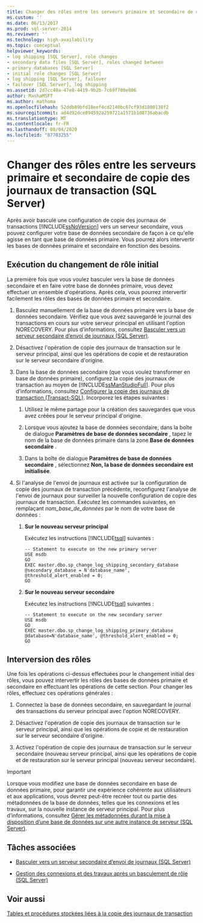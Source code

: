```yaml
---
title: Changer des rôles entre les serveurs primaire et secondaire de copie des journaux de transaction (SQL Server) | Microsoft Docs
ms.custom: ''
ms.date: 06/13/2017
ms.prod: sql-server-2014
ms.reviewer: ''
ms.technology: high-availability
ms.topic: conceptual
helpviewer_keywords:
- log shipping [SQL Server], role changes
- secondary data files [SQL Server], roles changed between
- primary databases [SQL Server]
- initial role changes [SQL Server]
- log shipping [SQL Server], failover
- failover [SQL Server], log shipping
ms.assetid: 2d7cc40a-47e8-4419-9b2b-7c69f700e806
author: MashaMSFT
ms.author: mathoma
ms.openlocfilehash: 52ddb89bfd18eef4cd2140bc67cf93d1800138f2
ms.sourcegitcommit: ad4d92dce894592a259721a1571b1d8736abacdb
ms.translationtype: MT
ms.contentlocale: fr-FR
ms.lasthandoff: 08/04/2020
ms.locfileid: "87703255"
---
```

# <a name="change-roles-between-primary-and-secondary-log-shipping-servers-sql-server"></a>Changer des rôles entre les serveurs primaire et secondaire de copie des journaux de transaction (SQL Server)
  Après avoir basculé une configuration de copie des journaux de transactions [!INCLUDE[ssNoVersion](../../includes/ssnoversion-md.md)] vers un serveur secondaire, vous pouvez configurer votre base de données secondaire de façon à ce qu'elle agisse en tant que base de données primaire. Vous pourrez alors intervertir les bases de données primaire et secondaire en fonction des besoins.  
  
## <a name="performing-the-initial-role-change"></a>Exécution du changement de rôle initial  
 La première fois que vous voulez basculer vers la base de données secondaire et en faire votre base de données primaire, vous devez effectuer un ensemble d'opérations. Après cela, vous pourrez intervertir facilement les rôles des bases de données primaire et secondaire.  
  
1.  Basculez manuellement de la base de données primaire vers la base de données secondaire. Vérifiez que vous avez sauvegardé le journal des transactions en cours sur votre serveur principal en utilisant l'option NORECOVERY. Pour plus d’informations, consultez [Basculer vers un serveur secondaire d’envoi de journaux &#40;SQL Server&#41;](fail-over-to-a-log-shipping-secondary-sql-server.md).  
  
2.  Désactivez l'opération de copie des journaux de transaction sur le serveur principal, ainsi que les opérations de copie et de restauration sur le serveur secondaire d'origine.  
  
3.  Dans la base de données secondaire (que vous voulez transformer en base de données primaire), configurez la copie des journaux de transaction au moyen de [!INCLUDE[ssManStudioFull](../../includes/ssmanstudiofull-md.md)]. Pour plus d’informations, consultez [Configurer la copie des journaux de transaction &#40;Transact-SQL&#41;](configure-log-shipping-sql-server.md). Incorporez les étapes suivantes :  
  
    1.  Utilisez le même partage pour la création des sauvegardes que vous avez créées pour le serveur principal d'origine.  
  
    2.  Lorsque vous ajoutez la base de données secondaire, dans la boîte de dialogue **Paramètres de base de données secondaire** , tapez le nom de la base de données primaire dans la zone **Base de données secondaire** .  
  
    3.  Dans la boîte de dialogue **Paramètres de base de données secondaire** , sélectionnez **Non, la base de données secondaire est initialisée**.  
  
4.  Si l'analyse de l'envoi de journaux est activée sur la configuration de copie des journaux de transaction précédente, reconfigurez l'analyse de l'envoi de journaux pour surveiller la nouvelle configuration de copie des journaux de transaction.  Exécutez les commandes suivantes, en remplaçant *nom_base_de_données* par le nom de votre base de données :  
  
    1.  **Sur le nouveau serveur principal**  
  
         Exécutez les instructions [!INCLUDE[tsql](../../includes/tsql-md.md)] suivantes :  
  
        ```  
        -- Statement to execute on the new primary server  
        USE msdb  
        GO  
        EXEC master.dbo.sp_change_log_shipping_secondary_database @secondary_database = N'database_name', @threshold_alert_enabled = 0;  
        GO  
        ```  
  
    2.  **Sur le nouveau serveur secondaire**  
  
         Exécutez les instructions [!INCLUDE[tsql](../../includes/tsql-md.md)] suivantes :  
  
        ```  
        -- Statement to execute on the new secondary server  
        USE msdb  
        GO  
        EXEC master.dbo.sp_change_log_shipping_primary_database @database=N'database_name', @threshold_alert_enabled = 0;  
        GO  
        ```  
  
## <a name="swapping-roles"></a>Interversion des rôles  
 Une fois les opérations ci-dessus effectuées pour le changement initial des rôles, vous pouvez intervertir les rôles des bases de données primaire et secondaire en effectuant les opérations de cette section. Pour changer les rôles, effectuez ces opérations générales :  
  
1.  Connectez la base de données secondaire, en sauvegardant le journal des transactions du serveur principal avec l'option NORECOVERY.  
  
2.  Désactivez l'opération de copie des journaux de transaction sur le serveur principal, ainsi que les opérations de copie et de restauration sur le serveur secondaire d'origine.  
  
3.  Activez l'opération de copie des journaux de transaction sur le serveur secondaire (nouveau serveur principal, ainsi que les opérations de copie et de restauration sur le serveur principal (nouveau serveur secondaire).  
  
> [!IMPORTANT]  
>  Lorsque vous modifiez une base de données secondaire en base de données primaire, pour garantir une expérience cohérente aux utilisateurs et aux applications, vous devrez peut-être recréer tout ou partie des métadonnées de la base de données, telles que les connexions et les travaux, sur la nouvelle instance de serveur principal. Pour plus d’informations, consultez [Gérer les métadonnées durant la mise à disposition d’une base de données sur une autre instance de serveur &#40;SQL Server&#41;](../../relational-databases/databases/manage-metadata-when-making-a-database-available-on-another-server.md).  
  
##  <a name="related-tasks"></a><a name="RelatedTasks"></a> Tâches associées  
  
-   [Basculer vers un serveur secondaire d’envoi de journaux &#40;SQL Server&#41;](fail-over-to-a-log-shipping-secondary-sql-server.md)  
  
-   [Gestion des connexions et des travaux après un basculement de rôle &#40;SQL Server&#41;](../../sql-server/failover-clusters/management-of-logins-and-jobs-after-role-switching-sql-server.md)  
  
## <a name="see-also"></a>Voir aussi  
 [Tables et procédures stockées liées à la copie des journaux de transaction](log-shipping-tables-and-stored-procedures.md)  
  
  

